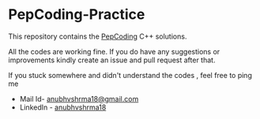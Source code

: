 # PepCoding-Practice
This repository contains the [PepCoding](https://www.pepcoding.com/resources/online-java-foundation) C++ solutions.

All the codes are working fine. If you do have any suggestions or improvements kindly create an issue and pull request after that.

If you stuck somewhere and didn't understand the codes , feel free to ping me 
- Mail Id- anubhvshrma18@gmail.com
- LinkedIn - [anubhvshrma18](https://www.linkedin.com/in/anubhvshrma18)
